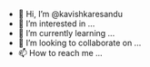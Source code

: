 - 👋 Hi, I’m @kavishkaresandu
- 👀 I’m interested in ...
- 🌱 I’m currently learning ...
- 💞️ I’m looking to collaborate on ...
- 📫 How to reach me ...

<!---
kavishkaresandu/kavishkaresandu is a ✨ special ✨ repository because its `README.md` (this file) appears on your GitHub profile.
You can click the Preview link to take a look at your changes.
--->
